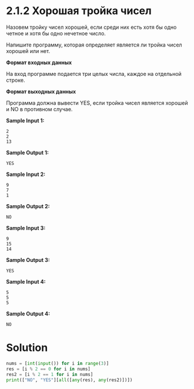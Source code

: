 # 2.1.2 Хорошая тройка чисел

Назовем тройку чисел хорошей, если среди них есть хотя бы одно четное и хотя бы одно нечетное число.

Напишите программу, которая определяет является ли тройка чисел хорошей или нет.

**Формат входных данных**

На вход программе подается три целых числа, каждое на отдельной строке.

**Формат выходных данных**

Программа должна вывести YES, если тройка чисел является хорошей и NO в противном случае.

**Sample Input 1:**

```
2
2
13
```

**Sample Output 1:**

```
YES
```

**Sample Input 2:**

```
9
7
1
```

**Sample Output 2:**

```
NO
```

**Sample Input 3:**

```
9
15
14
```

**Sample Output 3:**

```
YES
```

**Sample Input 4:**

```
5
5
5
```

**Sample Output 4:**

`NO`

# Solution

```python
nums = [int(input()) for i in range(3)]
res = [i % 2 == 0 for i in nums]
res2 = [i % 2 == 1 for i in nums]
print(["NO", "YES"][all([any(res), any(res2)])])
```
